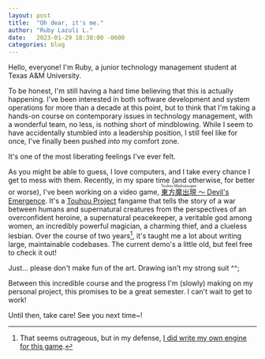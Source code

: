 ```yaml
---
layout: post
title:  "Oh dear, it's me."
author: "Ruby Lazuli L."
date:   2023-01-29 18:38:00 -0600
categories: blog
---
```


Hello, everyone! I'm Ruby, a junior technology management student at Texas A&M University.

To be honest, I'm still having a hard time believing that this is actually happening.
I've been interested in both software development and system operations for more than a decade at this point, but to think that I'm taking a hands-on course on contemporary issues in technology management, with a wonderful team, no less, is nothing short of mindblowing.
While I seem to have accidentally stumbled into a leadership position, I still feel like for once, I've finally been pushed *into* my comfort zone.

It's one of the most liberating feelings I've ever felt.

As you might be able to guess, I love computers, and I take every chance I get to mess with them.
Recently, in my spare time (and otherwise, for better or worse), I've been working on a video game,
<a href="https://patchmixolydic.itch.io/devils-emergence"><ruby>東方魔出現 <rp>(</rp><rt>Touhou Mashutsugen</rt><rp>)</rp></ruby> 〜 Devil's Emergence</a>.
It's a <a href="https://en.wikipedia.org/wiki/Touhou_Project">Touhou Project</a> fangame that tells the story of a war between humans and supernatural creatures from the perspectives of
an overconfident heroine, a supernatural peacekeeper, a veritable god among women, an incredibly powerful magician, a charming thief, and a clueless lesbian.
Over the course of two years[^1], it's taught me a lot about writing large, maintainable codebases.
The current demo's a little old, but feel free to check it out!

Just... please don't make fun of the art. Drawing isn't my strong suit ^^;

Between this incredible course and the progress I'm (slowly) making on my personal project, this promises to be a great semester. I can't wait to get to work!

Until then, take care! See you next time~!

[^1]: That seems outrageous, but in my defense, [I did write my own engine for this game](https://www.merriam-webster.com/dictionary/maniacal).
